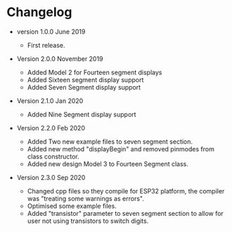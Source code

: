 # Changelog

* version 1.0.0 June 2019
	* First release.

* Version 2.0.0 November 2019
	* Added Model 2 for Fourteen segment displays
	* Added Sixteen segment display support
	* Added Seven Segment display support

* Version 2.1.0 Jan 2020
	* Added Nine Segment display support

* Version 2.2.0 Feb 2020
	* Added Two new example files to seven segment section.
	* Added new method "displayBegin" and removed pinmodes from class constructor.
	* Added new design Model 3 to Fourteen Segment class.

* Version 2.3.0 Sep 2020
	* Changed cpp files so they compile for ESP32 platform, the compiler was "treating some warnings as errors".
	* Optimised some example files.
	* Added "transistor"  parameter to seven segment section to allow for user not using transistors to switch digits.  
